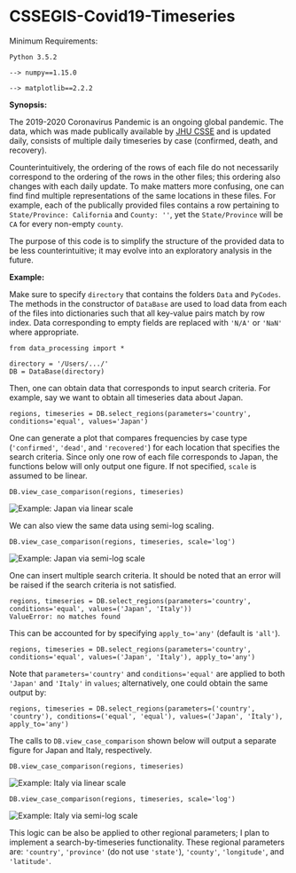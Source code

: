 # CSSEGIS-Covid19-Timeseries

Minimum Requirements:

    Python 3.5.2
    
    --> numpy==1.15.0
    
    --> matplotlib==2.2.2

**Synopsis:**

The 2019-2020 Coronavirus Pandemic is an ongoing global pandemic. The data, which was made publically available by [JHU CSSE](https://github.com/CSSEGISandData/COVID-19) and is updated daily, consists of multiple daily timeseries by case (confirmed, death, and recovery). 

Counterintuitively, the ordering of the rows of each file do not necessarily correspond to the ordering of the rows in the other files; this ordering also changes with each daily update. To make matters more confusing, one can find find multiple representations of the same locations in these files. For example, each of the publically provided files contains a row pertaining to `State/Province: California` and `County: ''`, yet the `State/Province` will be `CA` for every non-empty `county`. 

The purpose of this code is to simplify the structure of the provided data to be less counterintuitive; it may evolve into an exploratory analysis in the future. 

**Example:**

Make sure to specify `directory` that contains the folders `Data` and `PyCodes`. The methods in the constructor of `DataBase` are used to load data from each of the files into dictionaries such that all key-value pairs match by row index. Data corresponding to empty fields are replaced with `'N/A'` or `'NaN'` where appropriate. 

    from data_processing import *

    directory = '/Users/.../'
    DB = DataBase(directory)

Then, one can obtain data that corresponds to input search criteria. For example, say we want to obtain all timeseries data about Japan.

    regions, timeseries = DB.select_regions(parameters='country', conditions='equal', values='Japan')

One can generate a plot that compares frequencies by case type (`'confirmed'`, `'dead'`, and `'recovered'`) for each location that specifies the search criteria. Since only one row of each file corresponds to Japan, the functions below will only output one figure. If not specified, `scale` is assumed to be linear.

    DB.view_case_comparison(regions, timeseries)
![Example: Japan via linear scale](https://images2.imgbox.com/e7/e7/MQCvHXav_o.png)
    
We can also view the same data using semi-log scaling.

    DB.view_case_comparison(regions, timeseries, scale='log')

![Example: Japan via semi-log scale](https://images2.imgbox.com/6b/b3/SGiBZzqV_o.png)


One can insert multiple search criteria. It should be noted that an error will be raised if the search criteria is not satisfied.

    regions, timeseries = DB.select_regions(parameters='country', conditions='equal', values=('Japan', 'Italy'))
    ValueError: no matches found

This can be accounted for by specifying `apply_to='any'` (default is `'all'`).

    regions, timeseries = DB.select_regions(parameters='country', conditions='equal', values=('Japan', 'Italy'), apply_to='any')

Note that `parameters='country'` and `conditions='equal'` are applied to both `'Japan'` and `'Italy'` in `values`; alternatively, one could obtain the same output by:

    regions, timeseries = DB.select_regions(parameters=('country', 'country'), conditions=('equal', 'equal'), values=('Japan', 'Italy'), apply_to='any')

The calls to `DB.view_case_comparison` shown below will output a separate figure for Japan and Italy, respectively.

    DB.view_case_comparison(regions, timeseries)

![Example: Italy via linear scale](https://images2.imgbox.com/78/e8/W67OS1YL_o.png)

    DB.view_case_comparison(regions, timeseries, scale='log')

![Example: Italy via semi-log scale](https://images2.imgbox.com/1b/33/0LrPnAqg_o.png)

This logic can be also be applied to other regional parameters; I plan to implement a search-by-timeseries functionality. These regional parameters are: `'country'`, `'province'` (do not use `'state'`), `'county'`, `'longitude'`, and `'latitude'`. 

